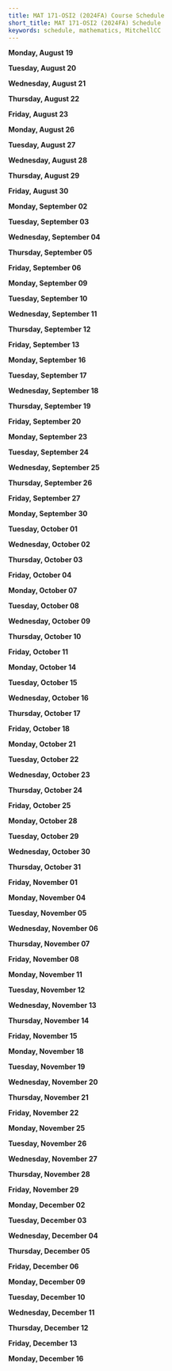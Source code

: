 ```yaml
---
title: MAT 171-OSI2 (2024FA) Course Schedule
short_title: MAT 171-OSI2 (2024FA) Schedule
keywords: schedule, mathematics, MitchellCC
---
```


**Monday, August 19**

**Tuesday, August 20**

**Wednesday, August 21**

**Thursday, August 22**

**Friday, August 23**

**Monday, August 26**

**Tuesday, August 27**

**Wednesday, August 28**

**Thursday, August 29**

**Friday, August 30**

**Monday, September 02**

**Tuesday, September 03**

**Wednesday, September 04**

**Thursday, September 05**

**Friday, September 06**

**Monday, September 09**

**Tuesday, September 10**

**Wednesday, September 11**

**Thursday, September 12**

**Friday, September 13**

**Monday, September 16**

**Tuesday, September 17**

**Wednesday, September 18**

**Thursday, September 19**

**Friday, September 20**

**Monday, September 23**

**Tuesday, September 24**

**Wednesday, September 25**

**Thursday, September 26**

**Friday, September 27**

**Monday, September 30**

**Tuesday, October 01**

**Wednesday, October 02**

**Thursday, October 03**

**Friday, October 04**

**Monday, October 07**

**Tuesday, October 08**

**Wednesday, October 09**

**Thursday, October 10**

**Friday, October 11**

**Monday, October 14**

**Tuesday, October 15**

**Wednesday, October 16**

**Thursday, October 17**

**Friday, October 18**

**Monday, October 21**

**Tuesday, October 22**

**Wednesday, October 23**

**Thursday, October 24**

**Friday, October 25**

**Monday, October 28**

**Tuesday, October 29**

**Wednesday, October 30**

**Thursday, October 31**

**Friday, November 01**

**Monday, November 04**

**Tuesday, November 05**

**Wednesday, November 06**

**Thursday, November 07**

**Friday, November 08**

**Monday, November 11**

**Tuesday, November 12**

**Wednesday, November 13**

**Thursday, November 14**

**Friday, November 15**

**Monday, November 18**

**Tuesday, November 19**

**Wednesday, November 20**

**Thursday, November 21**

**Friday, November 22**

**Monday, November 25**

**Tuesday, November 26**

**Wednesday, November 27**

**Thursday, November 28**

**Friday, November 29**

**Monday, December 02**

**Tuesday, December 03**

**Wednesday, December 04**

**Thursday, December 05**

**Friday, December 06**

**Monday, December 09**

**Tuesday, December 10**

**Wednesday, December 11**

**Thursday, December 12**

**Friday, December 13**

**Monday, December 16**
